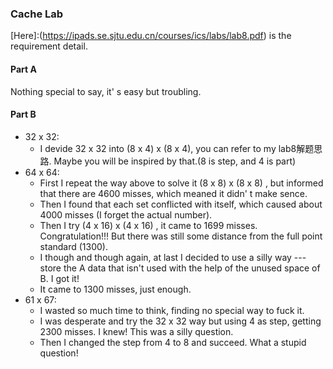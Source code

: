 ### Cache Lab

[Here]:(https://ipads.se.sjtu.edu.cn/courses/ics/labs/lab8.pdf) is the requirement detail.



#### Part A

Nothing special to say, it' s easy but troubling.



#### Part B

* 32 x 32: 
  * I devide 32 x 32 into (8 x 4) x (8 x 4), you can refer to my lab8解题思路. Maybe you will be inspired by that.(8 is step, and 4 is part)
* 64 x 64: 
  * First I repeat the way above to solve it (8 x 8) x (8 x 8) , but informed that there are 4600 misses, which meaned it didn' t make sence. 
  * Then I found that each set conflicted with itself, which caused about 4000 misses (I forget the actual number). 
  * Then I try (4 x 16) x (4 x 16) , it came to 1699 misses. Congratulation!!! But there was still some distance from the full point standard (1300). 
  * I though and though again, at last I decided to use a silly way --- store the A data that isn't used with the help of the unused space of B. I got it!
  * It came to 1300 misses, just enough.
* 61 x 67:
  * I wasted so much time to think, finding no special way to fuck it.
  * I was desperate and try the 32 x 32 way but using 4 as step, getting 2300 misses. I knew! This was a silly question.
  * Then I changed the step from 4 to 8 and succeed. What a stupid question!

